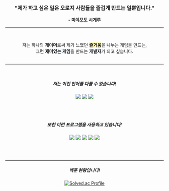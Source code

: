 <center>

### **"제가 하고 싶은 일은 오로지 사람들을 즐겁게 만드는 일뿐입니다."**  
**- 미야모토 시게루**

---

<br>

저는 하나의 **게이머**로써 제가 느꼈던 <span style='background-color:#fff5b1'>**즐거움**</span>을 나누는 게임을 만드는,  
그런 <span style='background-color:#f1f8ff'>**재미있는 게임**</span>을 만드는 <span style='background-color:#f1f8ff'>**개발자**</span>가 되고 싶습니다.  
<br>

---

<br>

##### 저는 이런 언어를 **다룰 수** 있습니다!

<img src="https://img.shields.io/badge/C-A8B9CC?style=for-the-badge&logo=C&logoColor=white">

<img src="https://img.shields.io/badge/C%23-239120?style=for-the-badge&logo=C Sharp&logoColor=white">

<img src="https://img.shields.io/badge/C++-00599C?style=for-the-badge&logo=C%2B%2B&logoColor=white">

<br><br>


##### 또한 이런 프로그램을 **사용하고** 있습니다!

<img src="https://img.shields.io/badge/Unity-181717?style=for-the-badge&logo=unity&logoColor=white">

<img src="https://img.shields.io/badge/Unreal Engine-0E1128?style=for-the-badge&logo=Unreal Engine&logoColor=white">

<img src="https://img.shields.io/badge/Git-F05032?style=for-the-badge&logo=Git&logoColor=white">  

<img src="https://img.shields.io/badge/Sourcetree-0052CC?style=for-the-badge&logo=Sourcetree&logoColor=white">  

<img src="https://img.shields.io/badge/Visual Studio-5C2D91?style=for-the-badge&logo=Visual Studio&logoColor=white">  

<br><br>

---

##### **백준** 현황입니다!


[![Solved.ac Profile](http://mazassumnida.wtf/api/v2/generate_badge?boj=zanke27)](https://solved.ac/zanke27/)
</center>
